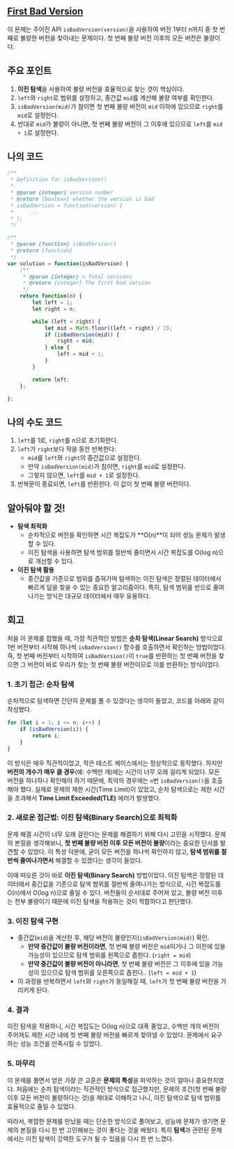 ## [**First Bad Version**](https://leetcode.com/problems/first-bad-version)

이 문제는 주어진 API `isBadVersion(version)`을 사용하여 버전 1부터 n까지 중 첫 번째로 불량한 버전을 찾아내는 문제이다. 첫 번째 불량 버전 이후의 모든 버전은 불량이다.

## 주요 포인트

1. **이진 탐색**을 사용하여 불량 버전을 효율적으로 찾는 것이 핵심이다.
2. `left`와 `right`로 범위를 설정하고, 중간값 `mid`를 계산해 불량 여부를 확인한다.
3. `isBadVersion(mid)`가 참이면 첫 번째 불량 버전이 `mid` 이하에 있으므로 `right`를 `mid`로 설정한다.
4. 반대로 `mid`가 불량이 아니면, 첫 번째 불량 버전이 그 이후에 있으므로 `left`를 `mid + 1`로 설정한다.

## 나의 코드

```jsx
/**
 * Definition for isBadVersion()
 * 
 * @param {integer} version number
 * @return {boolean} whether the version is bad
 * isBadVersion = function(version) {
 *     ...
 * };
 */

/**
 * @param {function} isBadVersion()
 * @return {function}
 */
var solution = function(isBadVersion) {
    /**
     * @param {integer} n Total versions
     * @return {integer} The first bad version
     */
    return function(n) {
        let left = 1;
        let right = n;

        while (left < right) {
            let mid = Math.floor((left + right) / 2);
            if (isBadVersion(mid)) {
                right = mid; 
            } else {
                left = mid + 1;
            }
        }

        return left;
    };

};
```

## 나의 수도 코드

1. `left`를 1로, `right`를 n으로 초기화한다.
2. `left`가 `right`보다 작을 동안 반복한다:
    - `mid`를 `left`와 `right`의 중간값으로 설정한다.
    - 만약 `isBadVersion(mid)`가 참이면, `right`를 `mid`로 설정한다.
    - 그렇지 않으면, `left`를 `mid + 1`로 설정한다.
3. 반복문이 종료되면, `left`를 반환한다. 이 값이 첫 번째 불량 버전이다.

## 알아둬야 할 것!

- **탐색 최적화**
    - 순차적으로 버전을 확인하면 시간 복잡도가 **O(n)**이 되어 성능 문제가 발생할 수 있다.
    - 이진 탐색을 사용하면 탐색 범위를 절반씩 줄이면서 시간 복잡도를 O(log n)으로 개선할 수 있다.
- **이진 탐색 활용**
    - 중간값을 기준으로 범위를 좁혀가며 탐색하는 이진 탐색은 정렬된 데이터에서 빠르게 답을 찾을 수 있는 중요한 알고리즘이다.
    특히, 탐색 범위를 반으로 줄여나가는 방식은 대규모 데이터에서 매우 유용하다.

## 회고

처음 이 문제를 접했을 때, 가장 직관적인 방법은 **순차 탐색(Linear Search)** 방식으로 1번 버전부터 시작해 하나씩 `isBadVersion()` 함수를 호출하면서 확인하는 방법이었다. 즉, 첫 번째 버전부터 시작하여 `isBadVersion()`이 `true`를 반환하는 첫 번째 버전을 찾으면 그 버전이 바로 우리가 찾는 첫 번째 불량 버전이므로 이를 반환하는 방식이었다.

### 1. 초기 접근: 순차 탐색

순차적으로 탐색하면 간단히 문제를 풀 수 있겠다는 생각이 들었고, 코드를 아래와 같이 작성했다.

```jsx
for (let i = 1; i <= n; i++) {
    if (isBadVersion(i)) {
        return i;
    }
}
```

이 방식은 매우 직관적이었고, 작은 테스트 케이스에서는 정상적으로 동작했다. 하지만 **버전의 개수가 매우 클 경우**(예: 수백만 개)에는 시간이 너무 오래 걸리게 되었다. 모든 버전을 하나하나 확인해야 하기 때문에, 최악의 경우에는 `n`번 `isBadVersion()`을 호출해야 했다. 실제로 문제의 제한 시간(Time Limit)이 있었고, 순차 탐색으로는 제한 시간을 초과해서 **Time Limit Exceeded(TLE)** 에러가 발생했다.

### 2. 새로운 접근법: 이진 탐색(Binary Search)으로 최적화

문제 해결 시간이 너무 오래 걸린다는 문제를 해결하기 위해 다시 고민을 시작했다. 문제의 본질을 생각해보니, **첫 번째 불량 버전 이후 모든 버전이 불량**이라는 중요한 단서를 발견할 수 있었다. 이 특성 덕분에, 굳이 모든 버전을 하나씩 확인하지 않고, **탐색 범위를 절반씩 줄여나가면서** 해결할 수 있겠다는 생각이 들었다.

이때 떠오른 것이 바로 **이진 탐색(Binary Search)** 방법이었다. 이진 탐색은 정렬된 데이터에서 중간값을 기준으로 탐색 범위를 절반씩 줄여나가는 방식으로, 시간 복잡도를 O(n)에서 O(log n)으로 줄일 수 있다. 버전들이 순서대로 주어져 있고, 불량 버전 이후는 전부 불량이기 때문에 이진 탐색을 적용하는 것이 적합하다고 판단했다.

### 3. 이진 탐색 구현

- 중간값(`mid`)을 계산한 후, 해당 버전이 불량인지(`isBadVersion(mid)`) 확인.
    - **만약 중간값이 불량 버전이라면**, 첫 번째 불량 버전은 `mid`이거나 그 이전에 있을 가능성이 있으므로 탐색 범위를 왼쪽으로 좁힌다. (`right = mid`)
    - **만약 중간값이 불량 버전이 아니라면**, 첫 번째 불량 버전은 그 이후에 있을 가능성이 있으므로 탐색 범위를 오른쪽으로 좁힌다.. (`left = mid + 1`)
- 이 과정을 반복하면서 `left`와 `right`가 동일해질 때, `left`가 첫 번째 불량 버전을 가리키게 된다.

### 4. 결과

이진 탐색을 적용하니, 시간 복잡도는 O(log n)으로 대폭 줄었고, 수백만 개의 버전이 주어져도 제한 시간 내에 첫 번째 불량 버전을 빠르게 찾아낼 수 있었다. 문제에서 요구하는 성능 조건을 만족시킬 수 있었다.

### 5. 마무리

이 문제를 풀면서 얻은 가장 큰 교훈은 **문제의 특성**을 파악하는 것이 얼마나 중요한지였다. 처음에는 순차 탐색이라는 직관적인 방식으로 접근했지만, 문제의 조건(첫 번째 불량 이후 모든 버전이 불량하다는 것)을 제대로 이해하고 나니, 이진 탐색으로 탐색 범위를 효율적으로 줄일 수 있었다.

따라서, 복잡한 문제를 만났을 때는 단순한 방식으로 풀어보고, 성능에 문제가 생기면 문제의 본질을 다시 한 번 고민해보는 것이 좋다는 것을 배웠다. 특히 **탐색**과 관련된 문제에서는 이진 탐색이 강력한 도구가 될 수 있음을 다시 한 번 느꼈다.
